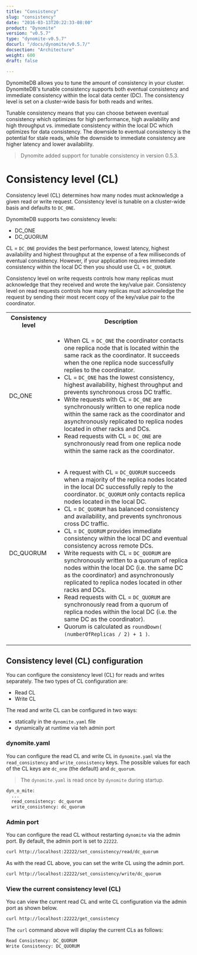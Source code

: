 ```yaml
---
title: "Consistency"
slug: "consistency"
date: "2016-03-13T20:22:33-08:00"
product: "Dynomite"
version: "v0.5.7"
type: "dynomite-v0.5.7"
docurl: "/docs/dynomite/v0.5.7/"
docsection: "Architecture"
weight: 600
draft: false

---
```


DynomiteDB allows you to tune the amount of consistency in your cluster. DynomiteDB's tunable consistency supports both eventual consistency and immediate consistency within the local data center (DC). The consistency level is set on a cluster-wide basis for both reads and writes.

Tunable consistency means that you can choose between eventual consistency which optimizes for high performance, high availability and high throughput vs. immediate consistency within the local DC which optimizes for data consistency. The downside to eventual consistency is the potential for stale reads, while the downside to immediate consistency are higher latency and lower availability.

> Dynomite added support for tunable consistency in version 0.5.3. 

# Consistency level (CL)

Consistency level (CL) determines how many nodes must acknowledge a given read or write request. Consistency level is tunable on a cluster-wide basis and defaults to `DC_ONE`.

DynomiteDB supports two consistency levels:

- DC_ONE
- DC_QUORUM

CL = `DC_ONE` provides the best performance, lowest latency, highest availability and highest throughput at the expense of a few milliseconds of eventual consistency. However, if your application requires immediate consistency within the local DC then you should use CL = `DC_QUORUM`.

Consistency level on write requests controls how many replicas must acknowledge that they received and wrote the key/value pair. Consistency level on read requests controls how many replicas must acknowledge the request by sending their most recent copy of the key/value pair to the coordinator.

<table class="table table-condensed table-bordered">
    <tr class="active">
        <th>Consistency level</th>
        <th>Description</th>
    </tr>
    <tr>
        <td>DC_ONE</td>
        <td>
            <ul>
                <li>When CL = <code>DC_ONE</code> the coordinator contacts one replica node that is located within the same rack as the coordinator. It succeeds when the one replica node successfully replies to the coordinator.</li>
                <li>CL = <code>DC_ONE</code> has the lowest consistency, highest availability, highest throughput and prevents synchronous cross DC traffic.</li>
                <li>Write requests with CL = <code>DC_ONE</code> are synchronously written to one replica node within the same rack as the coordinator and asynchronously replicated to replica nodes located in other racks and DCs.</li>
                <li>Read requests with CL = <code>DC_ONE</code> are synchronously read from one replica node within the same rack as the coordinator.</li>
            </ul>
        </td> 
    </tr>
    <tr>
        <td>DC_QUORUM</td>
        <td>
            <ul>
                <li>A request with CL = <code>DC_QUORUM</code> succeeds when a majority of the replica nodes located in the local DC successfully reply to the coordinator. <code>DC_QUORUM</code> only contacts replica nodes located in the local DC.</li>
                <li>CL = <code>DC_QUORUM</code> has balanced consistency and availability, and prevents synchronous cross DC traffic.</li>
                <li>CL = <code>DC_QUORUM</code> provides immediate consistency within the local DC and eventual consistency across remote DCs.</li>
                <li>Write requests with CL = <code>DC_QUORUM</code> are synchronously written to a quorum of replica nodes within the local DC (i.e. the same DC as the coordinator) and asynchronously replicated to replica nodes located in other racks and DCs.</li>
                <li>Read requests with CL = <code>DC_QUORUM</code> are synchronously read from a quorum of replica nodes within the local DC (i.e. the same DC as the coordinator).</li>
                <li>Quorum is calculated as <code>roundDown( (numberOfReplicas / 2) + 1 )</code>.</li>
            </ul>
        </td> 
    </tr>
</table>

## Consistency level (CL) configuration

You can configure the consistency level (CL) for reads and writes separately. The two types of CL configuration are:

- Read CL
- Write CL

The read and write CL can be configured in two ways:

- statically in the `dynomite.yaml` file
- dynamically at runtime via teh admin port

### dynomite.yaml

You can configure the read CL and write CL in `dynomite.yaml` via the `read_consistency` and `write_consistency` keys. The possible values for each of the CL keys are `dc_one` (the default) and `dc_quorum`.

> The `dynomite.yaml` is read once by `dynomite` during startup.

```bash
dyn_o_mite:
  ...
  read_consistency: dc_quorum
  write_consistency: dc_quorum
```

### Admin port

You can configure the read CL without restarting `dynomite` via the admin port. By default, the admin port is set to `22222`.

```bash
curl http://localhost:22222/set_consistency/read/dc_quorum
```

As with the read CL above, you can set the write CL using the admin port.

```bash
curl http://localhost:22222/set_consistency/write/dc_quorum
```

### View the current consistency level (CL)

You can view the current read CL and write CL configuration via the admin port as shown below.

```bash
curl http://localhost:22222/get_consistency
```

The `curl` command above will display the current CLs as follows:

```bash
Read Consistency: DC_QUORUM
Write Consistency: DC_QUORUM
```
